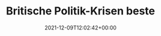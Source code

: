 ---
retweeted: false
source: <a href="https://mobile.twitter.com" rel="nofollow">Twitter Web App</a>
entities:
  user_mentions: []
  urls: []
  symbols: []
  media:
  - expanded_url: https://twitter.com/bascht/status/1468913994375254020/photo/1
    indices:
    - '39'
    - '62'
    url: https://t.co/jpTSkg3a9G
    media_url: http://pbs.twimg.com/media/FGKheqvXMAIJmx6.jpg
    id_str: '1468913976717291522'
    id: '1468913976717291522'
    media_url_https: https://pbs.twimg.com/media/FGKheqvXMAIJmx6.jpg
    sizes:
      small:
        w: '680'
        h: '306'
        resize: fit
      large:
        w: '2048'
        h: '922'
        resize: fit
      thumb:
        w: '150'
        h: '150'
        resize: crop
      medium:
        w: '1200'
        h: '540'
        resize: fit
    type: photo
    display_url: pic.twitter.com/jpTSkg3a9G
  hashtags: []
display_text_range:
- '0'
- '62'
favorite_count: '0'
id_str: '1468913994375254020'
truncated: false
retweet_count: '0'
id: '1468913994375254020'
possibly_sensitive: false
created_at: Thu Dec 09 12:02:42 +0000 2021
favorited: false
full_text: Britische Politik-Krisen beste Krisen.
lang: de
extended_entities:
  media:
  - expanded_url: https://twitter.com/bascht/status/1468913994375254020/photo/1
    indices:
    - '39'
    - '62'
    url: https://t.co/jpTSkg3a9G
    media_url: http://pbs.twimg.com/media/FGKheqvXMAIJmx6.jpg
    id_str: '1468913976717291522'
    id: '1468913976717291522'
    media_url_https: https://pbs.twimg.com/media/FGKheqvXMAIJmx6.jpg
    sizes:
      small:
        w: '680'
        h: '306'
        resize: fit
      large:
        w: '2048'
        h: '922'
        resize: fit
      thumb:
        w: '150'
        h: '150'
        resize: crop
      medium:
        w: '1200'
        h: '540'
        resize: fit
    type: photo
    display_url: pic.twitter.com/jpTSkg3a9G
tags:
- pesos:twitter
date: '2021-12-09T12:02:42+00:00'
src: https://twitter.com/bascht/status/1468913994375254020
original_url: https://twitter.com/bascht/status/1468913994375254020
type: twitter_tweet
media_url: https://img.bascht.com/twitter/pbs.twimg.com/media/FGKheqvXMAIJmx6.jpg
text: Britische Politik-Krisen beste Krisen.
title: 'Britische Politik-Krisen beste '

---